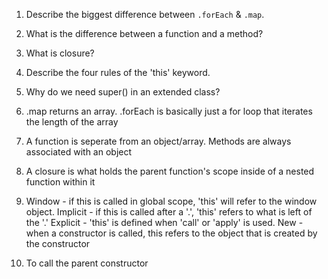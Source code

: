 1. Describe the biggest difference between `.forEach` & `.map`.
2. What is the difference between a function and a method?
3. What is closure?
4. Describe the four rules of the 'this' keyword.
5. Why do we need super() in an extended class?


1. .map returns an array. .forEach is basically just a for loop that iterates the length of the array

2. A function is seperate from an object/array. Methods are always associated with an object

3. A closure is what holds the parent function's scope inside of a nested function within it

4.  Window - if this is called in global scope, 'this' will refer to the window object. 
    Implicit - if this is called after a '.', 'this' refers to what is left of the '.' 
    Explicit - 'this' is defined when 'call' or 'apply' is used.
    New - when a constructor is called, this refers to the object that is created by the constructor

5. To call the parent constructor


